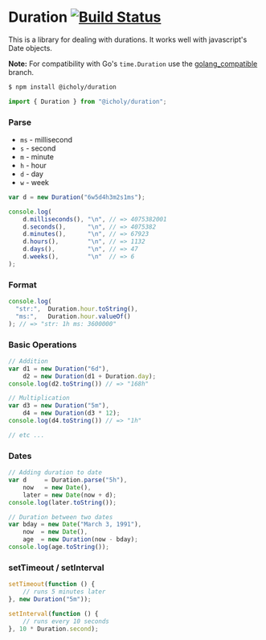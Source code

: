 # Duration [![Build Status](https://travis-ci.org/icholy/Duration.js.png?branch=master)](https://travis-ci.org/icholy/Duration.js)

This is a library for dealing with durations. 
It works well with javascript's Date objects.

**Note:** For compatibility with Go's `time.Duration` use the [golang_compatible](https://github.com/icholy/Duration.js/tree/golang_compatible) branch.


``` sh
$ npm install @icholy/duration
```

``` js
import { Duration } from "@icholy/duration";
```

### Parse

* `ms` - millisecond
* `s` - second
* `m` - minute
* `h` - hour
* `d` - day
* `w` - week

``` js
var d = new Duration("6w5d4h3m2s1ms");

console.log(
    d.milliseconds(), "\n", // => 4075382001
    d.seconds(),      "\n", // => 4075382
    d.minutes(),      "\n", // => 67923
    d.hours(),        "\n", // => 1132
    d.days(),         "\n", // => 47
    d.weeks(),        "\n"  // => 6
);
```

### Format
``` js
console.log(
  "str:",  Duration.hour.toString(),
  "ms:",   Duration.hour.valueOf()
); // => "str: 1h ms: 3600000"
```

### Basic Operations
``` js
// Addition
var d1 = new Duration("6d"),
    d2 = new Duration(d1 + Duration.day);
console.log(d2.toString()) // => "168h"

// Multiplication
var d3 = new Duration("5m"),
    d4 = new Duration(d3 * 12);
console.log(d4.toString()) // => "1h"

// etc ...
```

### Dates
``` js
// Adding duration to date
var d     = Duration.parse("5h"),
    now   = new Date(),
    later = new Date(now + d);
console.log(later.toString());

// Duration between two dates
var bday = new Date("March 3, 1991"),
    now  = new Date(),
    age  = new Duration(now - bday);
console.log(age.toString());
```

### setTimeout / setInterval

``` js
setTimeout(function () {
    // runs 5 minutes later
}, new Duration("5m"));

setInterval(function () {
    // runs every 10 seconds 
}, 10 * Duration.second);
```


